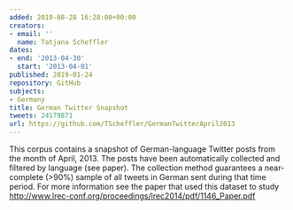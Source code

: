 ```yaml
---
added: 2019-08-28 16:28:00+00:00
creators:
- email: ''
  name: Tatjana Scheffler
dates:
- end: '2013-04-30'
  start: '2013-04-01'
published: 2019-01-24
repository: GitHub
subjects:
- Germany
title: German Twitter Snapshot
tweets: 24179871
url: https://github.com/TScheffler/GermanTwitterApril2013
---
```


This corpus contains a snapshot of German-language Twitter posts from the month of April, 2013. The posts have been automatically collected and filtered by language (see paper). The collection method guarantees a near-complete (>90%) sample of all tweets in German sent during that time period. For more information see the paper that used this dataset to study http://www.lrec-conf.org/proceedings/lrec2014/pdf/1146_Paper.pdf
